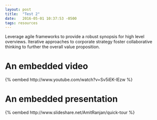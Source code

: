 ```yaml
---
layout: post
title:  "Test 2"
date:   2016-05-01 10:37:53 -0500
tags: resources
---
```

Leverage agile frameworks to provide a robust synopsis for high level overviews. Iterative approaches to corporate strategy foster collaborative thinking to further the overall value proposition. 

<h1>An embedded video</h1>
{% oembed http://www.youtube.com/watch?v=Sv5iEK-IEzw %}

<h1>An embedded presentation</h1>
{% oembed http://www.slideshare.net/AmitRanjan/quick-tour %}